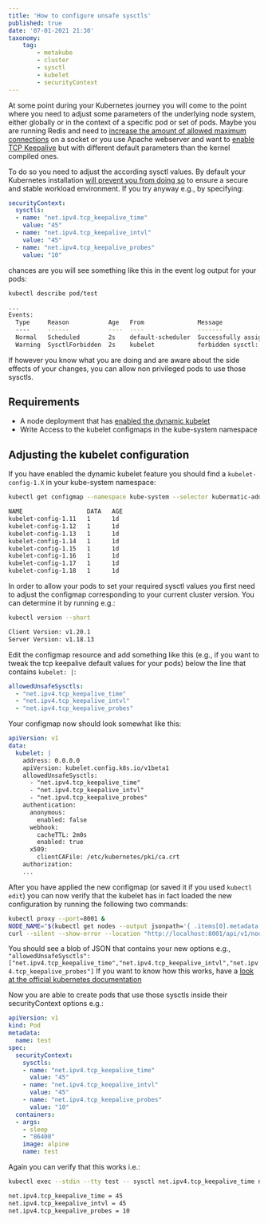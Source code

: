 ```yaml
---
title: 'How to configure unsafe sysctls'
published: true
date: '07-01-2021 21:30'
taxonomy:
    tag:
        - metakube
        - cluster
        - sysctl
        - kubelet
        - securityContext
---
```


At some point during your Kubernetes journey you will come to the point where
you need to adjust some parameters of the underlying node system, either
globally or in the context of a specific pod or set of pods. Maybe you are
running Redis and need to
[increase the amount of allowed maximum connections](https://github.com/redis/redis/blob/unstable/redis.conf#L100)
on a socket or you use Apache webserver and want to
[enable TCP Keepalive](http://httpd.apache.org/docs/current/mod/core.html#keepalive)
but with different default parameters than the kernel compiled ones.

To do so you need to adjust the according sysctl values. By default your
Kubernetes installation
[will prevent you from doing so](https://kubernetes.io/docs/tasks/administer-cluster/sysctl-cluster/)
to ensure a secure and stable workload environment. If you try anyway e.g., by specifying:

```yaml
securityContext:
  sysctls:
  - name: "net.ipv4.tcp_keepalive_time"
    value: "45"
  - name: "net.ipv4.tcp_keepalive_intvl"
    value: "45"
  - name: "net.ipv4.tcp_keepalive_probes"
    value: "10"
```

chances are you will see something like this in the event log output for your
pods:

```bash
kubectl describe pod/test

...
Events:
  Type     Reason           Age   From               Message
  ----     ------           ----  ----               -------
  Normal   Scheduled        2s    default-scheduler  Successfully assigned test/test to metakube-worker-87wh9-85b5db8db7-q6x7t
  Warning  SysctlForbidden  2s    kubelet            forbidden sysctl: "net.ipv4.tcp_keepalive_time" not whitelisted
```

If however you know what you are doing and are aware about the side effects of
your changes, you can allow non privileged pods to use those sysctls.

## Requirements

* A node deployment that has [enabled the dynamic kubelet](../../02.documentation/20.dynamic-kubelet-config/default.en.md)
* Write Access to the kubelet configmaps in the kube-system namespace

## Adjusting the kubelet configuration

If you have enabled the dynamic kubelet feature you should find a
`kubelet-config-1.X` in your kube-system namespace:

```bash
kubectl get configmap --namespace kube-system --selector kubermatic-addon=kubelet-configmap

NAME                  DATA   AGE
kubelet-config-1.11   1      1d
kubelet-config-1.12   1      1d
kubelet-config-1.13   1      1d
kubelet-config-1.14   1      1d
kubelet-config-1.15   1      1d
kubelet-config-1.16   1      1d
kubelet-config-1.17   1      1d
kubelet-config-1.18   1      1d
```

In order to allow your pods to set your required sysctl values you first need to
adjust the configmap corresponding to your current cluster version. You can
determine it by running e.g.:

```bash
kubectl version --short

Client Version: v1.20.1
Server Version: v1.18.13
```

Edit the configmap resource and add something like this (e.g., if you want to
tweak the tcp keepalive default values for your pods) below the line that
contains `kubelet: |`:

```yaml
allowedUnsafeSysctls:
  - "net.ipv4.tcp_keepalive_time"
  - "net.ipv4.tcp_keepalive_intvl"
  - "net.ipv4.tcp_keepalive_probes"
```

Your configmap now should look somewhat like this:

```yaml
apiVersion: v1
data:
  kubelet: |
    address: 0.0.0.0
    apiVersion: kubelet.config.k8s.io/v1beta1
    allowedUnsafeSysctls:
      - "net.ipv4.tcp_keepalive_time"
      - "net.ipv4.tcp_keepalive_intvl"
      - "net.ipv4.tcp_keepalive_probes"
    authentication:
      anonymous:
        enabled: false
      webhook:
        cacheTTL: 2m0s
        enabled: true
      x509:
        clientCAFile: /etc/kubernetes/pki/ca.crt
    authorization:
    ...
```

After you have applied the new configmap (or saved it if you used
`kubectl edit`) you can now verify that the kubelet has in fact
loaded the new configuration by running the following two commands:

```bash
kubectl proxy --port=8001 &
NODE_NAME="$(kubectl get nodes --output jsonpath='{ .items[0].metadata.name }')"
curl --silent --show-error --location "http://localhost:8001/api/v1/nodes/${NODE_NAME}/proxy/configz"
```

You should see a blob of JSON that contains your new options e.g.,
`"allowedUnsafeSysctls":["net.ipv4.tcp_keepalive_time","net.ipv4.tcp_keepalive_intvl","net.ipv4.tcp_keepalive_probes"]`
If you want to know how this works, have a
[look at the official kubernetes documentation](https://kubernetes.io/docs/tasks/administer-cluster/reconfigure-kubelet/#generate-the-configuration-file)

Now you are able to create pods that use those sysctls inside their
securityContext options e.g.:

```yaml
apiVersion: v1
kind: Pod
metadata:
  name: test
spec:
  securityContext:
    sysctls:
    - name: "net.ipv4.tcp_keepalive_time"
      value: "45"
    - name: "net.ipv4.tcp_keepalive_intvl"
      value: "45"
    - name: "net.ipv4.tcp_keepalive_probes"
      value: "10"
  containers:
  - args:
    - sleep
    - "86400"
    image: alpine
    name: test
```

Again you can verify that this works i.e.:

```bash
kubectl exec --stdin --tty test -- sysctl net.ipv4.tcp_keepalive_time net.ipv4.tcp_keepalive_intvl net.ipv4.tcp_keepalive_probes

net.ipv4.tcp_keepalive_time = 45
net.ipv4.tcp_keepalive_intvl = 45
net.ipv4.tcp_keepalive_probes = 10
```
